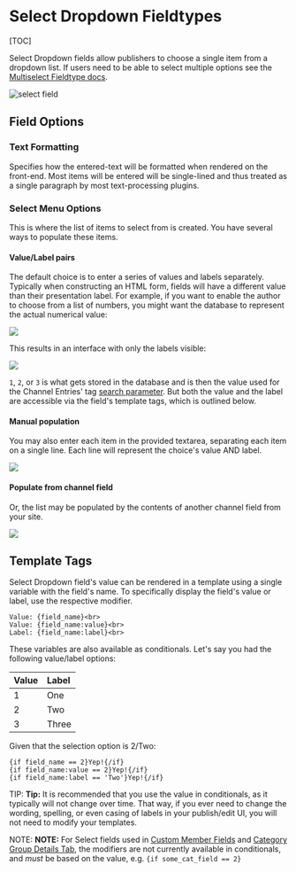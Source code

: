 <!--
    This source file is part of the open source project
    ExpressionEngine User Guide (https://github.com/ExpressionEngine/ExpressionEngine-User-Guide)

    @link      https://expressionengine.com/
    @copyright Copyright (c) 2003-2020, Packet Tide, LLC (https://packettide.com)
    @license   https://expressionengine.com/license Licensed under Apache License, Version 2.0
-->

# Select Dropdown Fieldtypes

[TOC]

Select Dropdown fields allow publishers to choose a single item from a dropdown list. If users need to be able to select multiple options see the [Multiselect Fieldtype docs](/fieldtypes/multiselect.md).

![select field](_images/field_select.png)

## Field Options

### Text Formatting

Specifies how the entered-text will be formatted when rendered on the front-end. Most items will be entered will be single-lined and thus treated as a single paragraph by most text-processing plugins.

### Select Menu Options

This is where the list of items to select from is created. You have several ways to populate these items.

#### Value/Label pairs

The default choice is to enter a series of values and labels separately. Typically when constructing an HTML form, fields will have a different value than their presentation label. For example, if you want to enable the author to choose from a list of numbers, you might want the database to represent the actual numerical value:

![](_images/valuelabel1.png)

This results in an interface with only the labels visible:

![](_images/valuelabel2.png)

`1`, `2`, or `3` is what gets stored in the database and is then the value used for the Channel Entries' tag [search parameter](channels/entries.md#searchfield_name). But both the value and the label are accessible via the field's template tags, which is outlined below.

#### Manual population

You may also enter each item in the provided textarea, separating each item on a single line. Each line will represent the choice's value AND label.

![](_images/cp-select-manual.png)

#### Populate from channel field

Or, the list may be populated by the contents of another channel field from your site.

![](_images/cp-select-channel.png)

## Template Tags

Select Dropdown field's value can be rendered in a template using a single variable with the field's name. To specifically display the field's value or label, use the respective modifier.

    Value: {field_name}<br>
    Value: {field_name:value}<br>
    Label: {field_name:label}<br>

These variables are also available as conditionals. Let's say you had the following value/label options:

| Value | Label |
| :---- | :---- |
| 1     | One   |
| 2     | Two   |
| 3     | Three |

Given that the selection option is 2/Two:

    {if field_name == 2}Yep!{/if}
    {if field_name:value == 2}Yep!{/if}
    {if field_name:label == 'Two'}Yep!{/if}

TIP: **Tip:** It is recommended that you use the value in conditionals, as it typically will not change over time. That way, if you ever need to change the wording, spelling, or even casing of labels in your publish/edit UI, you will not need to modify your templates.

NOTE: **NOTE:** For Select fields used in [Custom Member Fields](control-panel/member-manager.md#custom-member-fields) and [Category Group Details Tab](control-panel/categories.md#details-tab), the modifiers are not currently available in conditionals, and _must_ be based on the value, e.g. `{if some_cat_field == 2}`